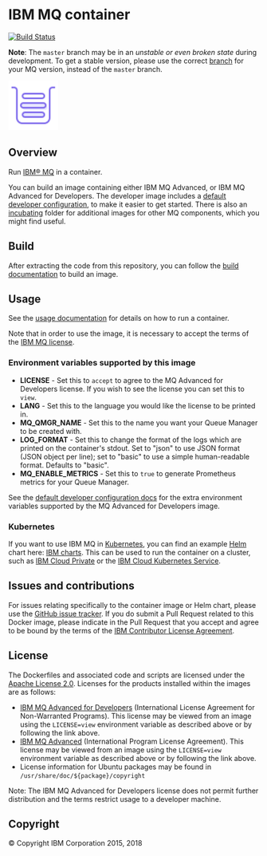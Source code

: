 # IBM MQ container

[![Build Status](https://travis-ci.org/ibm-messaging/mq-container.svg?branch=master)](https://travis-ci.org/ibm-messaging/mq-container)

**Note**: The `master` branch may be in an *unstable or even broken state* during development.
To get a stable version, please use the correct [branch](https://github.com/ibm-messaging/mq-container/branches) for your MQ version, instead of the `master` branch.

<img src="https://raw.githubusercontent.com/IBM/charts/master/logo/ibm-mq-icon.svg?sanitize=true" width="100" alt="IBM MQ logo" />

## Overview

Run [IBM® MQ](http://www-03.ibm.com/software/products/en/ibm-mq) in a container.

You can build an image containing either IBM MQ Advanced, or IBM MQ Advanced for Developers.  The developer image includes a [default developer configuration](docs/developer-config.md), to make it easier to get started.  There is also an [incubating](incubating) folder for additional images for other MQ components, which you might find useful.

## Build

After extracting the code from this repository, you can follow the [build documentation](docs/building.md) to build an image.

## Usage

See the [usage documentation](docs/usage.md) for details on how to run a container.

Note that in order to use the image, it is necessary to accept the terms of the [IBM MQ license](#license).

### Environment variables supported by this image

- **LICENSE** - Set this to `accept` to agree to the MQ Advanced for Developers license. If you wish to see the license you can set this to `view`.
- **LANG** - Set this to the language you would like the license to be printed in.
- **MQ_QMGR_NAME** - Set this to the name you want your Queue Manager to be created with.
- **LOG_FORMAT** - Set this to change the format of the logs which are printed on the container's stdout.  Set to "json" to use JSON format (JSON object per line); set to "basic" to use a simple human-readable format.  Defaults to "basic".
- **MQ_ENABLE_METRICS** - Set this to `true` to generate Prometheus metrics for your Queue Manager.

See the [default developer configuration docs](docs/developer-config.md) for the extra environment variables supported by the MQ Advanced for Developers image.

### Kubernetes

If you want to use IBM MQ in [Kubernetes](https://kubernetes.io), you can find an example [Helm](https://helm.sh/) chart here: [IBM charts](https://github.com/IBM/charts).  This can be used to run the container on a cluster, such as [IBM Cloud Private](https://www.ibm.com/cloud-computing/products/ibm-cloud-private/) or the [IBM Cloud Kubernetes Service](https://www.ibm.com/cloud/container-service).

## Issues and contributions

For issues relating specifically to the container image or Helm chart, please use the [GitHub issue tracker](https://github.com/ibm-messaging/mq-container/issues). If you do submit a Pull Request related to this Docker image, please indicate in the Pull Request that you accept and agree to be bound by the terms of the [IBM Contributor License Agreement](CLA.md).

## License

The Dockerfiles and associated code and scripts are licensed under the [Apache License 2.0](http://www.apache.org/licenses/LICENSE-2.0.html).
Licenses for the products installed within the images are as follows:

- [IBM MQ Advanced for Developers](http://www14.software.ibm.com/cgi-bin/weblap/lap.pl?la_formnum=Z125-3301-14&li_formnum=L-APIG-AVCJ4S) (International License Agreement for Non-Warranted Programs). This license may be viewed from an image using the `LICENSE=view` environment variable as described above or by following the link above.
- [IBM MQ Advanced](http://www14.software.ibm.com/cgi-bin/weblap/lap.pl?la_formnum=Z125-3301-14&li_formnum=L-APIG-AZYF4X) (International Program License Agreement). This license may be viewed from an image using the `LICENSE=view` environment variable as described above or by following the link above.
- License information for Ubuntu packages may be found in `/usr/share/doc/${package}/copyright`

Note: The IBM MQ Advanced for Developers license does not permit further distribution and the terms restrict usage to a developer machine.

## Copyright

© Copyright IBM Corporation 2015, 2018
